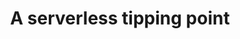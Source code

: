---
title: "A serverless tipping point"
description: |
  New technologies arise every year. Some come and leave in a flash, while others shape how the world builds software. Where does serverless fit in the mix? Serverless has already created ripples in the ecosystem, but the major tipping point is yet to be seen. Understand how organizations and teams are beginning to shift their thinking from the bleeding edge of serverless to a brand new serverless paradigm that will enable developers to build applications across every scenario more powerfully than ever.
speaker: Jeff Hollan
bio: "Jeff works as part of the Azure engineering team based at Microsoft in Redmond. When he’s not busy helping the Functions team deliver new and exciting capabilities to developers, Jeff can be found presenting at major conferences and meetups around the world, including keynoting ServerlessConf in San Francisco. Jeff has worked across a range of engineering teams and is a key member of the global serverless community. He hosts the Azure Functions channel on YouTube, is involved with the KEDA project and can be reached via Twitter @jeffhollan."
image: https://res.cloudinary.com/du73ags2q/image/upload/c_scale,h_400/v1560864775/jeff-hollan_hhjrj5.jpg
twitter: jeffhollan
---